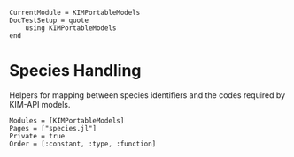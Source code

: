 ```@meta
CurrentModule = KIMPortableModels
DocTestSetup = quote
    using KIMPortableModels
end
```

# Species Handling

Helpers for mapping between species identifiers and the codes required by KIM-API models.

```@autodocs
Modules = [KIMPortableModels]
Pages = ["species.jl"]
Private = true
Order = [:constant, :type, :function]
```
